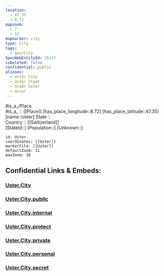 ```yaml
---
location:
  - 47.35
  - 8.72
mapzoom:
  - 7
  - 12
mapmarker: city
type: City
tags:
  - geo/City
SpocWebEntityId: 35137
isDeleted: false
confidential: public
aliases:
  - Uster City
  - Uster Stadt
  - Stadt Uster
  - Uster
---
```


#is_a_/Place  
#is_a_ :: [[Place]] 
[has_place_longitude::8.72] 
[has_place_latitude::47.35] 
[name::Uster] 
State ::  
Country :: [[Switzerland]]  
[StateId::] 
[Population::] 
[Unknown::] 


```leaflet
id: Uster
coordinates: [[Uster]] 
markerFile: [[Uster]] 
defaultZoom: 11 
maxZoom: 18
```


## Confidential Links & Embeds: 

### [Uster,City](/_Standards/Earth/Continent/Europe/Europe~Central/Switzerland/Switzerland~Cantons/Zürich,Canton/districts~Zürich/Uster,District/municipalities~Uster/Uster-municipality/Uster,City.md) 

### [Uster,City.public](/_public/Earth/Continent/Europe/Europe~Central/Switzerland/Switzerland~Cantons/Zürich,Canton/districts~Zürich/Uster,District/municipalities~Uster/Uster-municipality/Uster,City.public.md) 

### [Uster,City.internal](/_internal/Earth/Continent/Europe/Europe~Central/Switzerland/Switzerland~Cantons/Zürich,Canton/districts~Zürich/Uster,District/municipalities~Uster/Uster-municipality/Uster,City.internal.md) 

### [Uster,City.protect](/_protect/Earth/Continent/Europe/Europe~Central/Switzerland/Switzerland~Cantons/Zürich,Canton/districts~Zürich/Uster,District/municipalities~Uster/Uster-municipality/Uster,City.protect.md) 

### [Uster,City.private](/_private/Earth/Continent/Europe/Europe~Central/Switzerland/Switzerland~Cantons/Zürich,Canton/districts~Zürich/Uster,District/municipalities~Uster/Uster-municipality/Uster,City.private.md) 

### [Uster,City.personal](/_personal/Earth/Continent/Europe/Europe~Central/Switzerland/Switzerland~Cantons/Zürich,Canton/districts~Zürich/Uster,District/municipalities~Uster/Uster-municipality/Uster,City.personal.md) 

### [Uster,City.secret](/_secret/Earth/Continent/Europe/Europe~Central/Switzerland/Switzerland~Cantons/Zürich,Canton/districts~Zürich/Uster,District/municipalities~Uster/Uster-municipality/Uster,City.secret.md)

